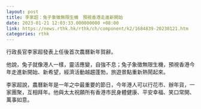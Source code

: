 ```yaml
---
layout: post
title: 李家超：兔子象徵無限生機　預視香港走進新開始
date: 2023-01-21 12:03:33.000000000 +08:00
link: https://news.rthk.hk/rthk/ch/component/k2/1684839-20230121.htm
categories: rthk
---
```


行政長官李家超發表上任後首次農曆新年賀辭。

他說，兔子就像港人一樣，靈活應變，自強不息；兔子象徵無限生機，預視香港今年走進新開始、新希望，經濟活動越趨蓬勃，旅遊景點重新熱鬧起來。

李家超說，農曆新年是一年之中最重要的節日，今年港人可以行花市、辦年貨，一家團聚，互相拜年。他與太太祝願所有香港市民身體健康、平安幸福、笑口常開、萬事如意。
